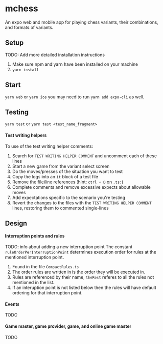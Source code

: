 # mchess

An expo web and mobile app for playing chess variants, their combinations, and formats of variants.

## Setup
TODO: Add more detailed installation instructions
1. Make sure npm and yarn have been installed on your machine
2. `yarn install`

## Start
`yarn web` or `yarn ios` you may need to run `yarn add expo-cli` as well.

## Testing
`yarn test` or `yarn test <test_name_fragment>`

#### Test writing helpers
To use of the test writing helper comments:
1. Search for `TEST WRITING HELPER COMMENT` and uncomment each of these lines
2. Start a new game from the variant select screen
3. Do the moves/presses of the situation you want to test
4. Copy the logs into an `it` block of a test file
5. Remove the file/line references (hint: `ctrl + D` on `.ts:`)
6. Complete comments and remove excessive expects about allowable moves
7. Add expectations specific to the scenario you're testing
8. Revert the changes to the files with the `TEST WRITING HELPER COMMENT` lines, restoring them to commented single-lines


## Design

#### Interruption points and rules
TODO: info about adding a new interruption point
The constant `ruleOrderPerInterruptionPoint` determines execution order for rules at the mentioned interruption point.
1. Found in the file `CompactRules.ts`
2. The order rules are written in is the order they will be executed in.
3. Rules are referenced by their name, `theRest` referes to all the rules not mentioned in the list.
4. If an interuption point is not listed below then the rules will have default ordering for that interruption point.

#### Events
TODO

#### Game master, game provider, game, and online game master
TODO
